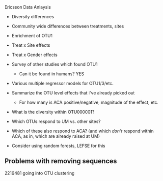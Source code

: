 Ericsson Data Anlaysis

-   Diversity differences
-   Community wide differences between treatments, sites
-   Enrichment of OTU1
-   Treat x Site effects

-   Treat x Gender effects
-   Survey of other studies which found OTU1
    -   Can it be found in humans?  YES
-   Various multiple regressor models for OTU1/3/etc.
-   Summarize the OTU level effects that I've already picked out
    -   For how many is ACA positive/negative, magnitude of the effect, etc.

-   What is the diversity within OTU000001?

-   Which OTUs respond to UM vs. other sites?
-   Which of these also respond to ACA?  (and which _don't_ respond within ACA,
    as in, which are already raised at UM)
-   Consider using random forests, LEFSE for this


## Problems with removing sequences ##

2216481 going into OTU clustering
